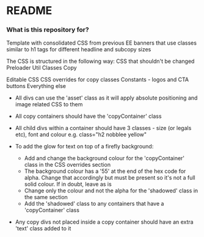 # README #

### What is this repository for? ###

Template with consolidated CSS from previous EE banners that use classes similar to h1 tags for different headline and subcopy sizes

The CSS is structured in the following way:
CSS that shouldn't be changed
	Preloader
	Util Classes
	Copy

Editable CSS
	CSS overrides for copy classes
	Constants - logos and CTA buttons
	Everything else


-	All divs can use the 'asset' class as it will apply absolute positioning and image related CSS to them

-	All copy containers should have the 'copyContainer' class

-	All child divs within a container should have 3 classes - size (or legals etc), font and colour e.g. class="h2 nobblee yellow"

-	To add the glow for text on top of a firefly background: 
	- Add and change the background colour for the 'copyContainer' class in the CSS overrides section
	- The background colour has a '55' at the end of the hex code for alpha. Change that accordingly but must be present so it's not a full solid colour. If in doubt, leave as is
	- Change only the colour and not the alpha for the 'shadowed' class in the same section
	- Add the 'shadowed' class to any containers that have a 'copyContainer' class

-	Any copy divs not placed inside a copy container should have an extra 'text' class added to it